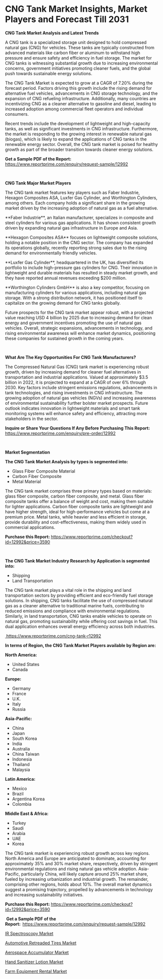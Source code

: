 <p><h1>CNG Tank Market Insights, Market Players and Forecast Till 2031</h1></p><p><strong>CNG Tank Market Analysis and Latest Trends</strong></p>
<p><p>A CNG tank is a specialized storage unit designed to hold compressed natural gas (CNG) for vehicles. These tanks are typically constructed from advanced materials like carbon fiber or aluminum to withstand high pressure and ensure safety and efficiency in fuel storage. The market for CNG tanks is witnessing substantial growth due to increasing environmental concerns, government initiatives promoting cleaner fuels, and the global push towards sustainable energy solutions.</p><p>The CNG Tank Market is expected to grow at a CAGR of 7.20% during the forecast period. Factors driving this growth include the rising demand for alternative fuel vehicles, advancements in CNG storage technology, and the expansion of CNG refueling infrastructure. Additionally, many countries are incentivizing CNG as a cleaner alternative to gasoline and diesel, leading to increased adoption among commercial fleet operators and individual consumers.</p><p>Recent trends include the development of lightweight and high-capacity tanks, as well as significant investments in CNG infrastructure. Furthermore, the market is responding to the growing interest in renewable natural gas (biogas), which is likely to expand the applications of CNG tanks in the renewable energy sector. Overall, the CNG tank market is poised for healthy growth as part of the broader transition towards cleaner energy solutions.</p></p>
<p><strong>Get a Sample PDF of the Report:&nbsp;</strong> <a href="https://www.reportprime.com/enquiry/request-sample/12992">https://www.reportprime.com/enquiry/request-sample/12992</a></p>
<p>&nbsp;</p>
<p><strong>CNG Tank Major Market Players</strong></p>
<p><p>The CNG tank market features key players such as Faber Industrie, Hexagon Composites ASA, Luxfer Gas Cylinder, and Worthington Cylinders, among others. Each company holds a significant share in the growing market driven by the increasing adoption of natural gas as a fuel alternative.</p><p>**Faber Industrie**, an Italian manufacturer, specializes in composite and steel cylinders for various gas applications. It has shown consistent growth driven by expanding natural gas infrastructure in Europe and Asia. </p><p>**Hexagon Composites ASA** focuses on lightweight composite solutions, holding a notable position in the CNG sector. The company has expanded its operations globally, recently reporting strong sales due to the rising demand for environmentally friendly vehicles. </p><p>**Luxfer Gas Cylinder**, headquartered in the UK, has diversified its portfolio to include high-pressure gas cylinders for CNG. Their innovation in lightweight and durable materials has resulted in steady market growth, and they have reported annual revenues exceeding $200 million.</p><p>**Worthington Cylinders GmbH** is also a key competitor, focusing on manufacturing cylinders for various applications, including natural gas storage. With a strong distribution network, it has positioned itself to capitalize on the growing demand for CNG tanks globally.</p><p>Future prospects for the CNG tank market appear robust, with a projected value reaching USD 4 billion by 2025 due to increasing demand for clean energy and government incentives promoting the use of natural gas vehicles. Overall, strategic expansions, advancements in technology, and rising environmental awareness will enhance market dynamics, positioning these companies for sustained growth in the coming years.</p></p>
<p>&nbsp;</p>
<p><strong>What Are The Key Opportunities For CNG Tank Manufacturers?</strong></p>
<p><p>The Compressed Natural Gas (CNG) tank market is experiencing robust growth, driven by increasing demand for cleaner fuel alternatives in transportation and industrial applications. Valued at approximately $3.5 billion in 2022, it is projected to expand at a CAGR of over 6% through 2030. Key factors include stringent emissions regulations, advancements in tank technologies, and rising investments in CNG infrastructure. The growing adoption of natural gas vehicles (NGVs) and increasing awareness of environmental sustainability further bolster market prospects. Future outlook indicates innovation in lightweight materials and smart tank monitoring systems will enhance safety and efficiency, attracting more stakeholders in the sector.</p></p>
<p><strong>Inquire or Share Your Questions If Any Before Purchasing This Report:</strong> <a href="https://www.reportprime.com/enquiry/pre-order/12992">https://www.reportprime.com/enquiry/pre-order/12992</a></p>
<p>&nbsp;</p>
<p><strong>Market Segmentation</strong></p>
<p><strong>The CNG Tank Market Analysis by types is segmented into:</strong></p>
<p><ul><li>Glass Fiber Composite Material</li><li>Carbon Fiber Composite</li><li>Metal Material</li></ul></p>
<p><p>The CNG tank market comprises three primary types based on materials: glass fiber composite, carbon fiber composite, and metal. Glass fiber composite tanks offer a balance of weight and cost, making them suitable for lighter applications. Carbon fiber composite tanks are lightweight and have higher strength, ideal for high-performance vehicles but come at a premium price. Metal tanks, while heavier and less efficient in storage, provide durability and cost-effectiveness, making them widely used in commercial applications.</p></p>
<p><strong>Purchase this Report:&nbsp;</strong><a href="https://www.reportprime.com/checkout?id=12992&price=3590">https://www.reportprime.com/checkout?id=12992&price=3590</a></p>
<p>&nbsp;</p>
<p><strong>The CNG Tank Market Industry Research by Application is segmented into:</strong></p>
<p><ul><li>Shipping</li><li>Land Transportation</li></ul></p>
<p><p>The CNG tank market plays a vital role in the shipping and land transportation sectors by providing efficient and eco-friendly fuel storage solutions. In shipping, CNG tanks facilitate the use of compressed natural gas as a cleaner alternative to traditional marine fuels, contributing to reduced emissions and compliance with environmental regulations. Similarly, in land transportation, CNG tanks enable vehicles to operate on natural gas, promoting sustainability while offering cost savings in fuel. This dual application enhances overall energy efficiency across both industries.</p></p>
<p><a href="https://www.reportprime.com/cng-tank-r12992">&nbsp;https://www.reportprime.com/cng-tank-r12992</a></p>
<p><strong>In terms of Region, the CNG Tank Market Players available by Region are:</strong></p>
<p>
    <p> <strong> North America: </strong>
        <ul>
            <li>United States</li>
            <li>Canada</li>
        </ul>
        </p> 
    <p> <strong> Europe: </strong>
        <ul>
            <li>Germany</li>
            <li>France</li>
            <li>U.K.</li>
            <li>Italy</li>
            <li>Russia</li>
        </ul>
        </p> 
    <p> <strong> Asia-Pacific: </strong>
        <ul>
            <li>China</li>
            <li>Japan</li>
            <li>South Korea</li>
            <li>India</li>
            <li>Australia</li>
            <li>China Taiwan</li>
            <li>Indonesia</li>
            <li>Thailand</li>
            <li>Malaysia</li>
        </ul>
        </p> 
    <p> <strong> Latin America: </strong>
        <ul>
            <li>Mexico</li>
            <li>Brazil</li>
            <li>Argentina Korea</li>
            <li>Colombia</li>
        </ul>
        </p> 
    <p> <strong> Middle East & Africa: </strong>
        <ul>
            <li>Turkey</li>
            <li>Saudi</li>
            <li>Arabia</li>
            <li>UAE</li>
            <li>Korea</li>
        </ul>
    </p>
    </p>
<p><p>The CNG tank market is experiencing robust growth across key regions. North America and Europe are anticipated to dominate, accounting for approximately 35% and 30% market share, respectively, driven by stringent environmental regulations and rising natural gas vehicle adoption. Asia-Pacific, particularly China, will likely capture around 25% market share, fueled by increasing urbanization and industrial growth. The remainder, comprising other regions, holds about 10%. The overall market dynamics suggest a promising trajectory, propelled by advancements in technology and increasing sustainability initiatives.</p></p>
<p><strong>Purchase this Report: </strong><a href="https://www.reportprime.com/checkout?id=12992&price=3590">https://www.reportprime.com/checkout?id=12992&price=3590</a></p>
<p>&nbsp;<strong>Get a Sample PDF of the Report:&nbsp;&nbsp;</strong><a href="https://www.reportprime.com/enquiry/request-sample/12992">https://www.reportprime.com/enquiry/request-sample/12992</a></p>
<p><strong></strong></p>
<p><p><a href="https://github.com/AlisaRowe24/Market-Research-Report-List-1/blob/main/ir-spectroscopy-market.md">IR Spectroscopy Market</a></p><p><a href="https://www.linkedin.com/pulse/automotive-retreaded-tires-industry-forecast-market-shifts-ajuhe?trackingId=yEdtMN9MTi6udj0FCvkHOA%3D%3D">Automotive Retreaded Tires Market</a></p><p><a href="https://github.com/kaufmannDavid16/Market-Research-Report-List-1/blob/main/aerospace-accumulator-market.md">Aerospace Accumulator Market</a></p><p><a href="https://medium.com/@laurenperkins14/what-is-influencing-the-future-of-hand-sanitizer-lotion-698657527761">Hand Sanitizer Lotion Market</a></p><p><a href="https://www.linkedin.com/pulse/farm-equipment-rental-market-size-type-tractorsharvestershaying-i7hue?trackingId=Riewb7GtTx2QPs5ydysU%2Fw%3D%3D">Farm Equipment Rental Market</a></p></p>